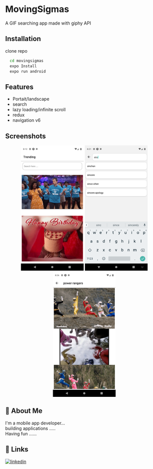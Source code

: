 
# MovingSigmas

A GIF searching app made with giphy API




## Installation

clone repo 

```bash
  cd movingsigmas
  expo Install
  expo run android
```
    
## Features

- Portait/landscape
- search
- lazy loading/infinite scroll
- redux
- navigation v6


## Screenshots
<div>
 <div align="center">
  <img src="screenshots/Screenshot_1645972963.png" height="400px" width="200px"/>
   <img src="screenshots/Screenshot_1645973507.png" height="400px" width="200px"/>
   <img src="screenshots/Screenshot_1645973793.png" height="400px" width="200px">

</div>

## 🚀 About Me
I'm a mobile app developer...  
building applications .....  
Having fun ......


## 🔗 Links
[![linkedin](https://img.shields.io/badge/linkedin-0A66C2?style=for-the-badge&logo=linkedin&logoColor=white)](https://www.linkedin.com/in/mahendra-gohil-175678183)

